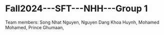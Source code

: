 # Fall2024---SFT---NHH---Group 1

Team members:
  Song Nhat Nguyen,
  Nguyen Dang Khoa Huynh,
  Mohamed Mohamed,
  Prince Ghumaan,
